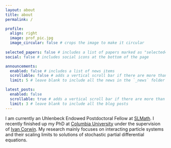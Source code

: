 ```yaml
---
layout: about
title: about
permalink: /

profile:
  align: right
  image: prof_pic.jpg
  image_circular: false # crops the image to make it circular
 
selected_papers: false # includes a list of papers marked as "selected={true}"
social: false # includes social icons at the bottom of the page

announcements:
  enabled: false # includes a list of news items
  scrollable: false # adds a vertical scroll bar if there are more than 3 news items
  limit: 5 # leave blank to include all the news in the `_news` folder

latest_posts:
  enabled: false
  scrollable: true # adds a vertical scroll bar if there are more than 3 new posts items
  limit: 3 # leave blank to include all the blog posts
---
```



I am currently an Uhlenbeck Endowed Postdoctoral Fellow at [SLMath](https://www.slmath.org). I recently finished up my PhD at [Columbia University](https://www.math.columbia.edu) under the supervision of [Ivan Corwin](https://www.math.columbia.edu/~corwin). My research mainly focuses on interacting particle systems and their scaling limits to solutions of stochastic partial differential equations.
